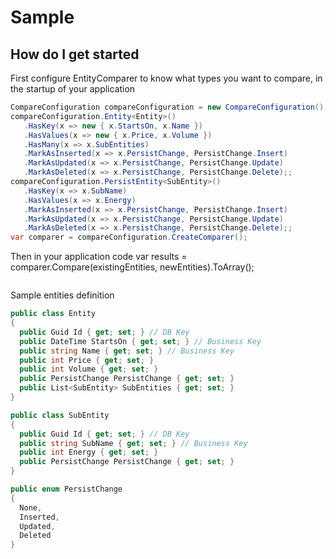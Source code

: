 # Sample

## How do I get started
First configure EntityComparer to know what types you want to compare, in the startup of your application

```csharp
CompareConfiguration compareConfiguration = new CompareConfiguration();
compareConfiguration.Entity<Entity>()
   .HasKey(x => new { x.StartsOn, x.Name })
   .HasValues(x => new { x.Price, x.Volume })
   .HasMany(x => x.SubEntities)
   .MarkAsInserted(x => x.PersistChange, PersistChange.Insert)
   .MarkAsUpdated(x => x.PersistChange, PersistChange.Update)
   .MarkAsDeleted(x => x.PersistChange, PersistChange.Delete);;
compareConfiguration.PersistEntity<SubEntity>()
   .HasKey(x => x.SubName)
   .HasValues(x => x.Energy)
   .MarkAsInserted(x => x.PersistChange, PersistChange.Insert)
   .MarkAsUpdated(x => x.PersistChange, PersistChange.Update)
   .MarkAsDeleted(x => x.PersistChange, PersistChange.Delete);;
var comparer = compareConfiguration.CreateComparer();
```
Then in your application code
var results = comparer.Compare(existingEntities, newEntities).ToArray();
```csharp
```
Sample entities definition
```csharp
public class Entity
{
  public Guid Id { get; set; } // DB Key
  public DateTime StartsOn { get; set; } // Business Key
  public string Name { get; set; } // Business Key
  public int Price { get; set; }
  public int Volume { get; set; }
  public PersistChange PersistChange { get; set; }
  public List<SubEntity> SubEntities { get; set; }
}

public class SubEntity
{
  public Guid Id { get; set; } // DB Key
  public string SubName { get; set; } // Business Key
  public int Energy { get; set; }
  public PersistChange PersistChange { get; set; }
}

public enum PersistChange
{
  None,
  Inserted,
  Updated,
  Deleted
}
```
